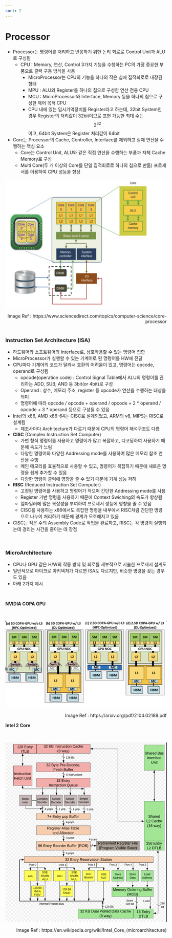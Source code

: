 ```yaml
---
sort: 2
---
```


# Processor

* Processor는 명령어를 처리하고 반응하기 위한 논리 회로로 Control Unit과 ALU로 구성됨
  * CPU : Memory, 연산, Control 3가지 기능을 수행하는 PC의 가장 중요한 부품으로 클럭 구동 방식을 사용
    * MicroProcessor는 CPU의 기능을 하나의 작은 칩에 집적회로로 내장된 형태
    * MPU : ALU와 Register를 하나의 칩으로 구성한 연산 전용 CPU
    * MCU : MicroProcessor와 Interface, Memory 등을 하나의 칩으로 구성한 제어 목적 CPU
    * CPU 내에 있는 임시기억장치를 Register라고 하는데, 32bit System인 경우 Register의 처리값이 32bit이므로 표현 가능한 최대 수는 $$2^{32}$$  이고,  64bit System은 Register 처리값이 64bit
* Core는 Processor의 Cache, Controller, Interface를 제외하고 실제 연산을 수행하는 핵심 요소
  * Core는 Control Unit, ALU와 같은 직접 연산을 수행하는 부품과 자체 Cache Memory로 구성
  * Multi Core(두 개 이상의 Core를 단일 집적회로로 하나의 칩으로 만듦) 프로세서를 이용하여 CPU 성능을 향상

![Processor](./Img/Processor.png)

<div style="text-align: right">Image Ref : https://www.sciencedirect.com/topics/computer-science/core-processor </div>

<br/>

### Instruction Set Architecture (ISA)

* 하드웨어와 소프트웨어의 Interface로, 상호작용할 수 있는 명령어 집합
* MicroProcessor가 실행할 수 있는 기계어로 된 명령어를 HW에 전달
* CPU마다 기계어의 코드가 달라서 호환의 어려움이 있고, 명령어는 opcode, operand로 구성됨
  * opcode(operation code) : Control Signal Table에서 ALU의 명령어를 관리하는 ADD, SUB, AND 등 3bit(or 4bit)로 구성
  * Operand : 상수, 메모리 주소, register 등 opcode가 연산을 수행하는 대상을 의미
  * 명령어에 따라 opcode / opcode + operand / opcode + 2 * operand / opcode + 3 * operand 등으로 구성될 수 있음
* Intel의 x86, AMD x86-64는 CISC로 설계되었고,  ARM의 v8, MIPS는 RISC로 설계됨
  * 제조사마다 Architecture가 다르기 때문에 CPU의 명령어 해석구조도 다름
* **CISC** (Complex Instruction Set Computer)
  * 가변 형식 명령어를 사용하고 명령어가 많고 복잡하고, 디코딩하여 사용하기 때문에 속도가 느림
  * 다양한 명령어와 다양한 Addressing mode를 사용하여 많은 메모리 참조 연산을 수행
  * 메인 메모리를 효율적으로 사용할 수 있고, 명령어가 복잡하기 때문에 새로운 명령을 쉽게 추가할 수 있음
  * 다양한 명령이 클럭에 영향을 줄 수 있기 때문에 기계 성능 저하
* **RISC** (Reduced Instruction Set Computer)
  * 고정된 명령어를 사용하고 명령어가 적으며 간단한 Addressing mode를 사용
  * Register 기반 명령을 사용하기 때문에 Context Swiching의 속도가 향상됨
  * 컴파일러에 많은 복잡성을 부여하여 프로세서 성능에 영향을 줄 수 있음
  * CISC를 사용하는 x86에서도 복잡한 명령을 내부에서 RISC처럼 간단한 명령으로 나누어 처리하기 때문에 경계가 모호해지고 있음 
* CISC는 적은 수의 Assembly Code로 작업을 완료하고, RISC는 각 명령이 실행되는데 걸리는 시간을 줄이는 데 장점

<br/>

### MicroArchitecture

* CPU나 GPU 같은 H/W의 작동 방식 및 회로를 세부적으로 서술한 프로세서 설계도
* 일반적으로 마이크로 아키텍처가 다르면 ISA도 다르지만, 비슷한 명령을 갖는 경우도 있음
* 아래 2가지 예시

<br/>

**NVIDIA COPA GPU**

<br/>

![GPU](./Img/GPU.png)



<div style="text-align: right">Image Ref : https://arxiv.org/pdf/2104.02188.pdf </div>



**Intel 2 Core**

<br/>

![CPU](./Img/CPU.png)

<div style="text-align: right">Image Ref : https://en.wikipedia.org/wiki/Intel_Core_(microarchitecture) </div>

